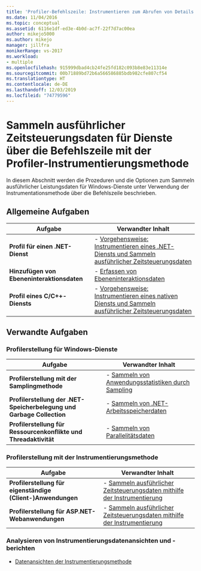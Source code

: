 ```yaml
---
title: 'Profiler-Befehlszeile: Instrumentieren zum Abrufen von Details zur Zeitsteuerung'
ms.date: 11/04/2016
ms.topic: conceptual
ms.assetid: 6116e1df-ed3e-4b0d-ac7f-22f7d7ac00ea
author: mikejo5000
ms.author: mikejo
manager: jillfra
monikerRange: vs-2017
ms.workload:
- multiple
ms.openlocfilehash: 915999dbad4cb24fe25fd182c093b8e83e11314e
ms.sourcegitcommit: 00b71889bd72b6a566586885bdb982cfe807cf54
ms.translationtype: HT
ms.contentlocale: de-DE
ms.lasthandoff: 12/03/2019
ms.locfileid: "74779596"
---
```

# <a name="collect-detailed-timing-data-for-services-by-using-the-instrumentation-method-from-the-profiler-command-line"></a>Sammeln ausführlicher Zeitsteuerungsdaten für Dienste über die Befehlszeile mit der Profiler-Instrumentierungsmethode
In diesem Abschnitt werden die Prozeduren und die Optionen zum Sammeln ausführlicher Leistungsdaten für Windows-Dienste unter Verwendung der Instrumentationsmethode über die Befehlszeile beschrieben.

## <a name="common-tasks"></a>Allgemeine Aufgaben

|Aufgabe|Verwandter Inhalt|
|----------|---------------------|
|**Profil für einen .NET-Dienst**|-   [Vorgehensweise: Instrumentieren eines .NET-Diensts und Sammeln ausführlicher Zeitsteuerungsdaten](../profiling/how-to-instrument-a-dotnet-service-and-collect-detailed-timing-data-by-using-the-profiler-command-line.md)|
|**Hinzufügen von Ebeneninteraktionsdaten**|-   [Erfassen von Ebeneninteraktionsdaten](../profiling/adding-tier-interaction-data-from-the-command-line.md)|
|**Profil eines C/C++-Diensts**|-   [Vorgehensweise: Instrumentieren eines nativen Diensts und Sammeln ausführlicher Zeitsteuerungsdaten](../profiling/how-to-instrument-a-native-service-and-collect-detailed-timing-data-by-using-the-profiler-command-line.md)|

## <a name="related-tasks"></a>Verwandte Aufgaben

### <a name="profile-windows-services"></a>Profilerstellung für Windows-Dienste

|Aufgabe|Verwandter Inhalt|
|----------|---------------------|
|**Profilerstellung mit der Samplingmethode**|-   [Sammeln von Anwendungsstatistiken durch Sampling](../profiling/collecting-application-statistics-for-services-by-using-the-profiler-sampling-method.md)|
|**Profilerstellung der .NET-Speicherbelegung und Garbage Collection**|-   [Sammeln von .NET-Arbeitsspeicherdaten](../profiling/collecting-memory-data-from-dotnet-framework-services-by-using-the-profiler-command-line.md)|
|**Profilerstellung für Ressourcenkonflikte und Threadaktivität**|-   [Sammeln von Parallelitätsdaten](../profiling/collecting-concurrency-data-for-a-service-by-using-the-profiler-command-line.md)|

### <a name="profile-by-using-the-instrumentation-method"></a>Profilerstellung mit der Instrumentierungsmethode

|Aufgabe|Verwandter Inhalt|
|----------|---------------------|
|**Profilerstellung für eigenständige (Client-)Anwendungen**|-   [Sammeln ausführlicher Zeitsteuerungsdaten mithilfe der Instrumentierung](../profiling/collecting-detailed-timing-data-for-a-stand-alone-application.md)|
|**Profilerstellung für ASP.NET-Webanwendungen**|-   [Sammeln ausführlicher Zeitsteuerungsdaten mithilfe der Instrumentierung](../profiling/collecting-detailed-timing-data-aspnet-profiler-instrumentation-method.md)|

### <a name="analyze-instrumentation-data-views-and-reports"></a>Analysieren von Instrumentierungsdatenansichten und -berichten
- [Datenansichten der Instrumentierungsmethode](../profiling/instrumentation-method-data-views.md)
